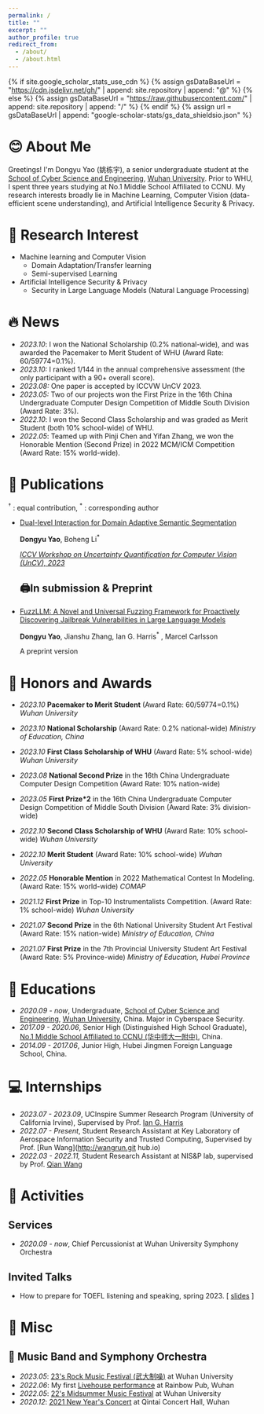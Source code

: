 ```yaml
---
permalink: /
title: ""
excerpt: ""
author_profile: true
redirect_from: 
  - /about/
  - /about.html
---
```

{% if site.google_scholar_stats_use_cdn %}
{% assign gsDataBaseUrl = "https://cdn.jsdelivr.net/gh/" | append: site.repository | append: "@" %}
{% else %}
{% assign gsDataBaseUrl = "https://raw.githubusercontent.com/" | append: site.repository | append: "/" %}
{% endif %}
{% assign url = gsDataBaseUrl | append: "google-scholar-stats/gs_data_shieldsio.json" %}

<span class='anchor' id='about-me'></span>

# 😊 About Me

Greetings!
I'm Dongyu Yao (姚栋宇), a senior undergraduate student at the [School of Cyber Science and Engineering](http://cse.whu.edu.cn/index.htm), [Wuhan University](https://www.whu.edu.cn/).  Prior to WHU, I spent three years studying at No.1 Middle School Affiliated to CCNU. My research interests broadly lie in Machine Learning, Computer Vision (data-efficient scene understanding), and Artificial Intelligence Security & Privacy.

# 🔬 Research Interest

- Machine learning and Computer Vision
  - Domain Adaptation/Transfer learning
  - Semi-supervised Learning
- Artificial Intelligence Security & Privacy
  - Security in Large Language Models (Natural Language Processing)

# 🔥 News

- *2023.10*: I won the National Scholarship (0.2% national-wide), and was awarded the Pacemaker to Merit Student of WHU (Award Rate: 60/59774=0.1%).
- *2023.10:* I ranked 1/144 in the annual comprehensive assessment (the only participant with a 90+ overall score).
- *2023.08:* One paper is accepted by ICCVW UnCV 2023.
- *2023.05:* Two of our projects won the First Prize in the 16th China Undergraduate Computer Design Competition of Middle South Division (Award Rate: 3%).
- *2022.10*: I won the Second Class Scholarship and was graded as Merit Student (both 10% school-wide) of WHU.
- *2022.05*: Teamed up with Pinji Chen and Yifan Zhang, we won  the Honorable Mention (Second Prize) in 2022 MCM/ICM Competition (Award Rate: 15% world-wide).

# 📝 Publications

<sup>&dagger;</sup> : equal contribution, <sup>*</sup> : corresponding author

- [Dual-level Interaction for Domain Adaptive Semantic Segmentation](https://openaccess.thecvf.com/content/ICCV2023W/UnCV/html/Yao_Dual-Level_Interaction_for_Domain_Adaptive_Semantic_Segmentation_ICCVW_2023_paper.html)

  **Dongyu Yao**, Boheng Li<sup>*</sup>

  [*ICCV Workshop on Uncertainty Quantification for Computer Vision (UnCV), 2023*](https://uncv2023.github.io/papers/)

  ## 🖨️In submission & Preprint
- [FuzzLLM: A Novel and Universal Fuzzing Framework for Proactively Discovering Jailbreak Vulnerabilities in Large Language Models](https://arxiv.org/abs/2309.05274)

  **Dongyu Yao**, Jianshu Zhang, Ian G. Harris<sup>*</sup> , Marcel Carlsson

  A preprint version

# 🏅 Honors and Awards

- *2023.10* **Pacemaker to Merit Student** (Award Rate: 60/59774=0.1%) *Wuhan University*

- *2023.10* **National Scholarship** (Award Rate: 0.2% national-wide) *Ministry of Education, China*
- *2023.10* **First Class Scholarship of WHU** (Award Rate: 5% school-wide) *Wuhan University*
- *2023.08* **National Second Prize** in the 16th China Undergraduate Computer Design Competition (Award Rate: 10% nation-wide)
- *2023.05* **First Prize*2** in the 16th China Undergraduate Computer Design Competition of Middle South Division (Award Rate: 3% division-wide)
- *2022.10* **Second Class Scholarship of WHU** (Award Rate: 10% school-wide) *Wuhan University*
- *2022.10* **Merit Student** (Award Rate: 10% school-wide) *Wuhan University*
- *2022.05* **Honorable Mention** in 2022 Mathematical Contest In Modeling. (Award Rate: 15% world-wide) *COMAP*
- *2021.12* **First Prize** in Top-10 Instrumentalists Competition. (Award Rate: 1% school-wide) *Wuhan University*
- *2021.07* **Second Prize** in the 6th National University Student Art Festival (Award Rate: 15% nation-wide) *Ministry of Education, China*
- *2021.07* **First Prize** in the 7th Provincial University Student Art Festival (Award Rate: 5% Province-wide) *Ministry of Education, Hubei Province*

# 📖 Educations

- *2020.09 - now*, Undergraduate, [School of Cyber Science and Engineering](http://cse.whu.edu.cn/index.htm), [Wuhan University](https://www.whu.edu.cn/), China. Major in Cyberspace Security.
- *2017.09 - 2020.06*, Senior High (Distinguished High School Graduate), [No.1 Middle School Affiliated to CCNU (华中师大一附中)](http://www.hzsdyfz.com.cn/Default.aspx), China.
- *2014.09 - 2017.06*, Junior High, Hubei Jingmen Foreign Language School, China.

# 💻 Internships

- *2023.07 - 2023.09*, UCInspire Summer Research Program (University of California Irvine), Supervised by Prof. [Ian G. Harris](https://www.ics.uci.edu/~harris/index.html)
- *2022.07 - Present*, Student Research Assistant at Key Laboratory of Aerospace Information Security and Trusted Computing, Supervised by Prof. [Run Wang](http://wangrun.git
  hub.io)
- *2022.03 - 2022.11,* Student Research Assistant at NIS&P lab, supervised by Prof. [Qian Wang](http://nisplab.whu.edu.cn/people.html)

# 🎢 Activities

## Services

- *2020.09 - now*, Chief Percussionist at Wuhan University Symphony Orchestra

## Invited Talks

- How to prepare for TOEFL listening and speaking, spring 2023. [ [slides](..\slides\托福听力口语分享.pdf) ]

# 🍲 Misc

## 🥁 Music Band and Symphony Orchestra

- *2023.05*: [23&#39;s Rock Music Festival (武大制噪)](https://www.bilibili.com/video/BV1TP411X7Xo/) at Wuhan University
- *2022.06*: My first [Livehouse performance](https://www.bilibili.com/video/BV1sv4y1g7qN/?share_source=copy_web&vd_source=8f0429a3bfdcc372918b74988b4ea093) at Rainbow Pub, Wuhan
- *2022.05*: [22&#39;s Midsummer Music Festival](https://www.bilibili.com/video/BV1qr4y1E7sh/?share_source=copy_web&vd_source=8f0429a3bfdcc372918b74988b4ea093) at Wuhan University
- *2020.12*: [2021 New Year&#39;s Concert](https://www.bilibili.com/video/BV1Qp4y1q7yd/?share_source=copy_web&vd_source=8f0429a3bfdcc372918b74988b4ea093) at Qintai Concert Hall, Wuhan
